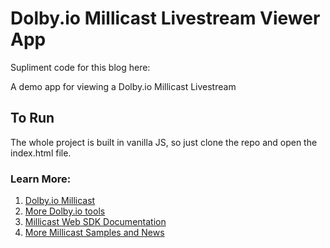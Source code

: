 # Dolby.io Millicast Livestream Viewer App
Supliment code for this blog here:

A demo app for viewing a Dolby.io Millicast Livestream

## To Run
The whole project is built in vanilla JS, so just clone the repo and open the index.html file.

### Learn More:
1. [Dolby.io Millicast](https://millicast.com/)
2. [More Dolby.io tools](https://dolby.io/)
3. [Millicast Web SDK Documentation](https://docs.millicast.com/docs/web-draft)
4. [More Millicast Samples and News](https://github.com/millicast/millicast-sdk)

